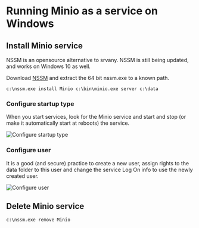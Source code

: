 # Running Minio as a service on Windows

## Install Minio service

NSSM is an opensource alternative to srvany. NSSM is still being updated, and works on Windows 10 as well.

Download [NSSM](http://nssm.cc/download) and extract the 64 bit nssm.exe to a known path.

```
c:\nssm.exe install Minio c:\bin\minio.exe server c:\data
```

### Configure startup type

When you start services, look for the Minio service and start and stop (or make it automatically start at reboots) the service.

![Configure startup type](https://raw.githubusercontent.com/minio/minio/master/docs/screenshots/windows-configure-startup-type.png)

### Configure user

It is a good (and secure) practice to create a new user, assign rights to the data folder to this user and change the service Log On info to use the newly created user.

![Configure user](https://raw.githubusercontent.com/minio/minio/master/docs/screenshots/windows-configure-user.png)

## Delete Minio service
```
c:\nssm.exe remove Minio
```
